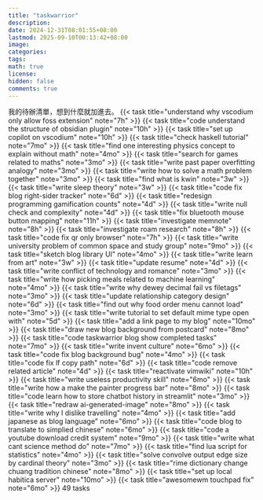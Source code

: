 ```yaml
---
title: "taskwarrior"
description: 
date: 2024-12-31T08:01:55+08:00
lastmod: 2025-09-10T00:13:42+08:00
image: 
categories: 
tags: 
math: true
license: 
hidden: false
comments: true
---
```


我的待辦清單，想到什麼就加進去。
{{< task title="understand why vscodium only allow foss extension" note="7h" >}}
{{< task title="code understand the structure of obsidian plugin" note="10h" >}}
{{< task title="set up copilot on vscodium" note="10h" >}}
{{< task title="check haskell tutorial" note="7mo" >}}
{{< task title="find one interesting physics concept to explain without math" note="4mo" >}}
{{< task title="search for games related to maths" note="3mo" >}}
{{< task title="write past paper overfitting analogy" note="3mo" >}}
{{< task title="write how to solve a math problem together" note="3mo" >}}
{{< task title="find what is kwin" note="3w" >}}
{{< task title="write sleep theory" note="3w" >}}
{{< task title="code fix blog right-sider tracker" note="6d" >}}
{{< task title="redesign programming gamification counts" note="4d" >}}
{{< task title="write null check and complexity" note="4d" >}}
{{< task title="fix bluetooth mouse button mapping" note="11h" >}}
{{< task title="investigate memnote" note="8h" >}}
{{< task title="investigate roam research" note="8h" >}}
{{< task title="code fix qr only browser" note="7h" >}}
{{< task title="write university problem of common space and study group" note="9mo" >}}
{{< task title="sketch blog library UI" note="4mo" >}}
{{< task title="write learn from art" note="3w" >}}
{{< task title="update resume" note="4d" >}}
{{< task title="write conflict of technology and romance" note="3mo" >}}
{{< task title="write how picking meals related to machine learning" note="4mo" >}}
{{< task title="write why dewey decimal fail vs filetags" note="3mo" >}}
{{< task title="update relationship category design" note="6d" >}}
{{< task title="find out why food order menu cannot load" note="3mo" >}}
{{< task title="write tutorial to set default mime type open with" note="5d" >}}
{{< task title="add a link page to my blog" note="10mo" >}}
{{< task title="draw new blog background from postcard" note="8mo" >}}
{{< task title="code taskwarrior blog show completed tasks" note="7mo" >}}
{{< task title="write invent culture" note="6mo" >}}
{{< task title="code fix blog background bug" note="4mo" >}}
{{< task title="code fix lf copy path" note="6d" >}}
{{< task title="code remove related article" note="4d" >}}
{{< task title="reactivate vimwiki" note="10h" >}}
{{< task title="write useless productivity skill" note="6mo" >}}
{{< task title="write how a make the painter progress bar" note="8mo" >}}
{{< task title="code learn how to store chatbot history in streamlit" note="3mo" >}}
{{< task title="redraw ai-generated-image" note="8mo" >}}
{{< task title="write why I dislike travelling" note="4mo" >}}
{{< task title="add japanese as blog language" note="6mo" >}}
{{< task title="code blog to translate to simplied chinese" note="6mo" >}}
{{< task title="code a youtube download credit system" note="9mo" >}}
{{< task title="write what cant science method do" note="7mo" >}}
{{< task title="find lua script for statistics" note="4mo" >}}
{{< task title="solve convolve output edge size by cardinal theory" note="3mo" >}}
{{< task title="rime dictionary change chuang tradition chinese" note="8mo" >}}
{{< task title="set up local habitica server" note="10mo" >}}
{{< task title="awesomewm touchpad fix" note="6mo" >}}
49 tasks